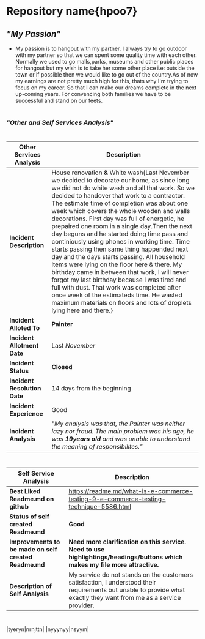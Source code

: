 # **Repository name{hpoo7}**
## ***"My Passion"***
* My passion is to hangout with my partner. I always try to go outdoor with my partner so that we can spent some quality time with each other. Normally we used to go malls,parks, museums and other public places for hangout but my wish is to take her some other place i.e: outside the town or if possible then we would like to go out of the country.As of now my earnings are not pretty much high for this, thats why I'm trying to focus on my career. So that I can make our dreams complete in the next up-coming years. For convencing both families we have to be successful and stand on our feets.
#
### ***"Other and Self Services Analysis"***
#
**Other Services Analysis**|**Description**
---------------------------|----------------------------------
**Incident Description**	 | House renovation **&** White wash{Last November we decided to decorate our home, as since long we did not do white wash and all that work. So we decided to handover that work to a contractor. The estimate time of completion was about one week which covers the whole wooden and walls decorations. First day was full of energetic, he prepaired one room in a single day.Then the next day beguns and he started doing time pass and continiously using phones in working time. Time starts passing then same thing happended next day and the days starts passing. All household items were lying on the floor here & there. My birthday came in between that work, I will never forgot my last birthday because I was tired and full with dust. That work was completed after once week of the estimateds time. He wasted maximum materials on floors and lots of droplets lying here and there.}   
**Incident Alloted To**	    | **Painter**
**Incident Allotment Date** | Last *November*
**Incident Status**	        | **Closed**
**Incident Resolution Date**| 14 days from the beginning
**Incident Experience**	    | Good
**Incident Analysis**	      | *"My analysis was that, the Painter was neither lazy nor fraud. The main problem was his age, he was ***19years old*** and was unable to understand the meaning of responsibilites."*
#
**Self Service Analysis**	          |**Description**
------------------------------------|----------------------------------
**Best Liked Readme.md on github**	| https://readme.md/what-is-e-commerce-testing-9-e-commerce-testing-technique-5586.html
**Status of self created Readme.md**|**Good**
**Improvements to be made on self created Readme.md**	| **Need more clarification on this service. Need to use highlightings/headings/buttons which makes my file more attractive.**
**Description of Self Analysis**	  | My service do not stands on the customers satisfaction, I understood their requirements but unable to provide what exactly they want from me as a service provider.
#



|tyeryn|nrnjttn|
|nyyynyy|nsyym|


